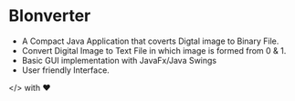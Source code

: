 # BIonverter

+ A Compact Java Application that coverts Digtal image to Binary File.
+ Convert Digital Image to Text File in which image is formed from 0 & 1.
+ Basic GUI implementation with JavaFx/Java Swings
+ User friendly Interface.

</> with ❤️
 

